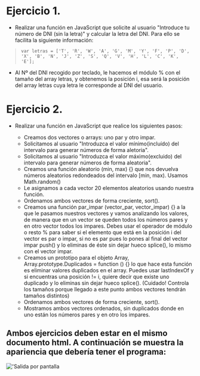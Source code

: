 # Ejercicio 1.
- Realizar una función en JavaScript que solicite al usuario "Introduce tu número de DNI (sin la letra)" y calcular la letra del DNI. Para ello se facilita la siguiente información:

> `var letras = ['T', 'R', 'W', 'A', 'G', 'M', 'Y', 'F', 'P', 'D', 'X', 'B', 'N', 'J', 'Z', 'S', 'Q', 'V', 'H', 'L', 'C', 'K', 'E'];`

- Al Nº del DNI recogido por teclado, le hacemos el módulo % con el tamaño del array letras, y obtenemos la posición i, esa será la posición del array letras cuya letra le corresponde al DNI del usuario.

# Ejercicio 2.

- Realizar una función en JavaScript que realice los siguientes pasos:
    
    - Creamos dos vectores o arrays: uno par y otro impar.
    - Solicitamos al usuario "Introduzca el valor mínimo(incluído) del intervalo para generar números de forma aletoria".
    - Solicitamos al usuario "Introduzca el valor máximo(excluido) del intervalo para generar números de forma aleatoria".
    - Creamos una función aleatorio (min, max) {} que nos devuelva números aleatorios redondeados del intervalo [min, max). Usamos Math.random()
    - Le asignamos a cada vector 20 elementos aleatorios usando nuestra función.
    - Ordenamos ambos vectores de forma creciente, sort().
    - Creamos una función par_impar (vector_par, vector_impar) {} a la que le pasamos nuestros vectores y vamos analizando los valores, de manera que en un vector se queden todos los números pares y en otro vector todos los impares. Debes usar el operador de módulo o resto % para saber si el elemento que está en la posición i del vector es par o impar, si no es par pues lo pones al final del vector impar push() y lo eliminas de éste sin dejar hueco splice(), lo mismo con el vector impar.
    - Creamos un prototipo para el objeto Array, Array.prototype.Duplicados = function () {} lo que hace esta función es eliminar valores duplicados en el array. Puedes usar lastIndexOf y si encuentras una posición != i, quiere decir que existe uno duplicado y lo eliminas sin dejar hueco splice(). (Cuidado! Controla los tamaños porque llegado a este punto ambos vectores tendrán tamaños distintos)
    - Ordenamos ambos vectores de forma creciente, sort().
    - Mostramos ambos vectores ordenados, sin duplicados donde en uno están los números pares y en otro los impares.
    
## Ambos ejercicios deben estar en el mismo documento html. A continuación se muestra la apariencia que debería tener el programa:

!['Salida por pantalla](img/salida_programa.png)